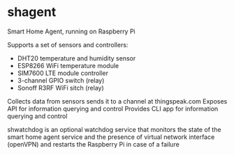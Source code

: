 # shagent
Smart Home Agent, running on Raspberry Pi

Supports a set of sensors and controllers:
- DHT20 temperature and humidity sensor
- ESP8266 WiFi temperature module
- SIM7600 LTE module controller
- 3-channel GPIO switch (relay)
- Sonoff R3RF WiFi sitch (relay)

Collects data from sensors sends it to a channel at thingspeak.com
Exposes API for information querying and control
Provides CLI app for information querying and control

shwatchdog is an optional watchdog service that monitors the state of the smart home agent service and the presence of virtual network interface (openVPN) and restarts the Raspberry Pi in case of a failure
